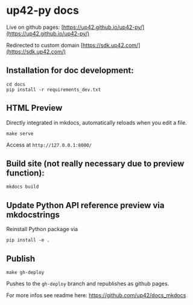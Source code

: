 # up42-py docs

Live on github pages:
[https://up42.github.io/up42-py/](https://up42.github.io/up42-py/)

Redirected to custom domain [https://sdk.up42.com/](https://sdk.up42.com/)

## Installation for doc development:
```
cd docs
pip install -r requirements_dev.txt
```

## HTML Preview
Directly integrated in mkdocs, automatically reloads when you edit a file.
```
make serve
```
Access at `http://127.0.0.1:8000/`

## Build site (not really necessary due to preview function):
```
mkdocs build
```

## Update Python API reference preview via mkdocstrings
Reinstall Python package via
```
pip install -e .
```

## Publish
```
make gh-deploy
```
Pushes to the `gh-deploy` branch and republishes as github pages.

For more infos see readme here:
https://github.com/up42/docs_mkdocs
